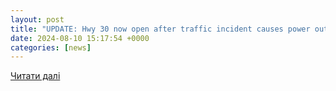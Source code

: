 ```yaml
---
layout: post
title: "UPDATE: Hwy 30 now open after traffic incident causes power outage on Madison’s east side | Top Stories | wkow.com"
date: 2024-08-10 15:17:54 +0000
categories: [news]
---
```


[Читати далі](https://www.wkow.com/news/top-stories/traffic-incident-causes-power-outage-on-madisons-east-side/article_01be4ec0-56a3-11ef-8adb-7799966312d0.html)
